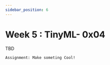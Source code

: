 ```yaml
---
sidebar_position: 6
---
```


# Week 5 : TinyML- 0x04


TBD



``` Assignment: Make someting Cool! ```
